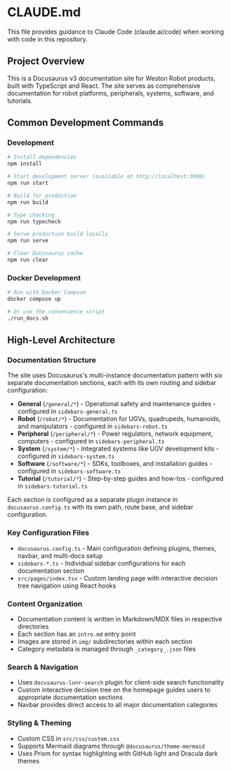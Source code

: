 # CLAUDE.md

This file provides guidance to Claude Code (claude.ai/code) when working with code in this repository.

## Project Overview

This is a Docusaurus v3 documentation site for Weston Robot products, built with TypeScript and React. The site serves as comprehensive documentation for robot platforms, peripherals, systems, software, and tutorials.

## Common Development Commands

### Development
```bash
# Install dependencies
npm install

# Start development server (available at http://localhost:3000)
npm run start

# Build for production
npm run build

# Type checking
npm run typecheck

# Serve production build locally
npm run serve

# Clear Docusaurus cache
npm run clear
```

### Docker Development
```bash
# Run with Docker Compose
docker compose up

# Or use the convenience script
./run_docs.sh
```

## High-Level Architecture

### Documentation Structure
The site uses Docusaurus's multi-instance documentation pattern with six separate documentation sections, each with its own routing and sidebar configuration:

- **General** (`/general/*`) - Operational safety and maintenance guides - configured in `sidebars-general.ts`
- **Robot** (`/robot/*`) - Documentation for UGVs, quadrupeds, humanoids, and manipulators - configured in `sidebars-robot.ts`
- **Peripheral** (`/peripheral/*`) - Power regulators, network equipment, computers - configured in `sidebars-peripheral.ts`
- **System** (`/system/*`) - Integrated systems like UGV development kits - configured in `sidebars-system.ts`
- **Software** (`/software/*`) - SDKs, toolboxes, and installation guides - configured in `sidebars-software.ts`
- **Tutorial** (`/tutorial/*`) - Step-by-step guides and how-tos - configured in `sidebars-tutorial.ts`

Each section is configured as a separate plugin instance in `docusaurus.config.ts` with its own path, route base, and sidebar configuration.

### Key Configuration Files
- `docusaurus.config.ts` - Main configuration defining plugins, themes, navbar, and multi-docs setup
- `sidebars-*.ts` - Individual sidebar configurations for each documentation section
- `src/pages/index.tsx` - Custom landing page with interactive decision tree navigation using React hooks

### Content Organization
- Documentation content is written in Markdown/MDX files in respective directories
- Each section has an `intro.md` entry point
- Images are stored in `img/` subdirectories within each section
- Category metadata is managed through `_category_.json` files

### Search & Navigation
- Uses `docusaurus-lunr-search` plugin for client-side search functionality
- Custom interactive decision tree on the homepage guides users to appropriate documentation sections
- Navbar provides direct access to all major documentation categories

### Styling & Theming
- Custom CSS in `src/css/custom.css`
- Supports Mermaid diagrams through `@docusaurus/theme-mermaid`
- Uses Prism for syntax highlighting with GitHub light and Dracula dark themes